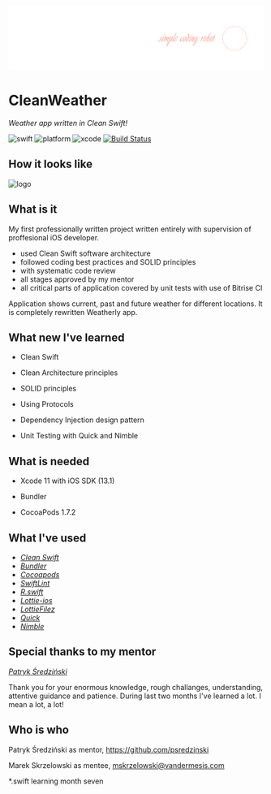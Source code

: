![logo](/Demo/logo.png)
# CleanWeather

*Weather app written in Clean Swift!*

![swift](https://img.shields.io/badge/swift-5.0-orange.svg)
![platform](https://img.shields.io/badge/platform-iOS-brightgreen.svg)
![xcode](https://img.shields.io/badge/xcode-11.3-green.svg)
[![Build Status](https://app.bitrise.io/app/d1acb18349676873/status.svg?token=SC3mipdYyV7NvnqD0BM4JQ&branch=master)](https://app.bitrise.io/app/d1acb18349676873)

## How it looks like
![logo](/Demo/animation.gif)

## What is it
My first professionally written project written entirely with supervision of proffesional iOS developer. 

- used Clean Swift software architecture 
- followed coding best practices and SOLID principles
- with systematic code review
- all stages approved by my mentor
- all critical parts of application covered by unit tests with use of Bitrise CI

Application shows current, past and future weather for different locations. 
It is completely rewritten Weatherly app.



## What new I've learned

- Clean Swift

- Clean Architecture principles

- SOLID principles

- Using Protocols

- Dependency Injection design pattern

- Unit Testing with Quick and Nimble

  

## What is needed

- Xcode 11 with iOS SDK (13.1)

- Bundler

- CocoaPods 1.7.2

  

## What I've used
- *[Clean Swift](https://clean-swift.com)*
- *[Bundler](https://github.com/bundler/bundler)*
- *[Cocoapods](https://cocoapods.org)*
- *[SwiftLint](https://github.com/realm/SwiftLint)*
- *[R.swift](https://github.com/mac-cain13/R.swift)*
- *[Lottie-ios](https://github.com/airbnb/lottie-ios)*
- *[LottieFilez](https://lottiefiles.com/lottiefilez)*
- *[Quick](https://github.com/Quick/Quick)*
- *[Nimble](https://github.com/Quick/Nimble)*

  

## Special thanks to my mentor

*[Patryk Średziński](https://github.com/psredzinski)*

Thank you for your enormous knowledge, rough challanges, understanding, attentive guidance and patience. During last two months I've learned a lot. I mean a lot, a lot!



## Who is who

Patryk Średziński as mentor, https://github.com/psredzinski

Marek Skrzelowski as mentee, mskrzelowski@vandermesis.com



*.swift learning month seven
